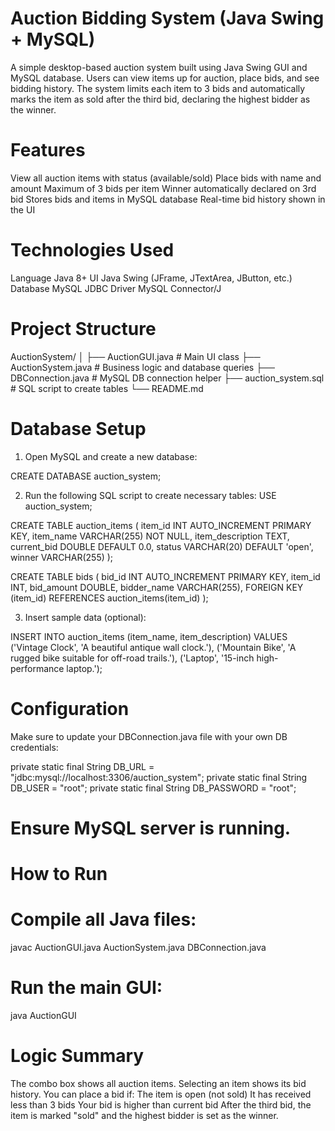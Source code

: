 # Auction Bidding System (Java Swing + MySQL)
A simple desktop-based auction system built using Java Swing GUI and MySQL database. Users can view items up for auction, place bids, and see bidding history. The system limits each item to 3 bids and automatically marks the item as sold after the third bid, declaring the highest bidder as the winner.

# Features
View all auction items with status (available/sold)
Place bids with name and amount
Maximum of 3 bids per item
Winner automatically declared on 3rd bid
Stores bids and items in MySQL database
Real-time bid history shown in the UI

# Technologies Used
Language	Java 8+
UI	Java Swing (JFrame, JTextArea, JButton, etc.)
Database	MySQL
JDBC Driver	MySQL Connector/J

# Project Structure
AuctionSystem/
│
├── AuctionGUI.java        # Main UI class
├── AuctionSystem.java     # Business logic and database queries
├── DBConnection.java      # MySQL DB connection helper
├── auction_system.sql     # SQL script to create tables
└── README.md

# Database Setup
1. Open MySQL and create a new database:

CREATE DATABASE auction_system;

2. Run the following SQL script to create necessary tables:
USE auction_system;

CREATE TABLE auction_items (
    item_id INT AUTO_INCREMENT PRIMARY KEY,
    item_name VARCHAR(255) NOT NULL,
    item_description TEXT,
    current_bid DOUBLE DEFAULT 0.0,
    status VARCHAR(20) DEFAULT 'open',
    winner VARCHAR(255)
);

CREATE TABLE bids (
    bid_id INT AUTO_INCREMENT PRIMARY KEY,
    item_id INT,
    bid_amount DOUBLE,
    bidder_name VARCHAR(255),
    FOREIGN KEY (item_id) REFERENCES auction_items(item_id)
);

3. Insert sample data (optional):

INSERT INTO auction_items (item_name, item_description) VALUES
('Vintage Clock', 'A beautiful antique wall clock.'),
('Mountain Bike', 'A rugged bike suitable for off-road trails.'),
('Laptop', '15-inch high-performance laptop.');

# Configuration
Make sure to update your DBConnection.java file with your own DB credentials:

private static final String DB_URL = "jdbc:mysql://localhost:3306/auction_system";
private static final String DB_USER = "root";
private static final String DB_PASSWORD = "root";

# Ensure MySQL server is running.
# How to Run

# Compile all Java files:
javac AuctionGUI.java AuctionSystem.java DBConnection.java

# Run the main GUI:
java AuctionGUI

# Logic Summary
The combo box shows all auction items.
Selecting an item shows its bid history.
You can place a bid if:
The item is open (not sold)
It has received less than 3 bids
Your bid is higher than current bid
After the third bid, the item is marked "sold" and the highest bidder is set as the winner.
